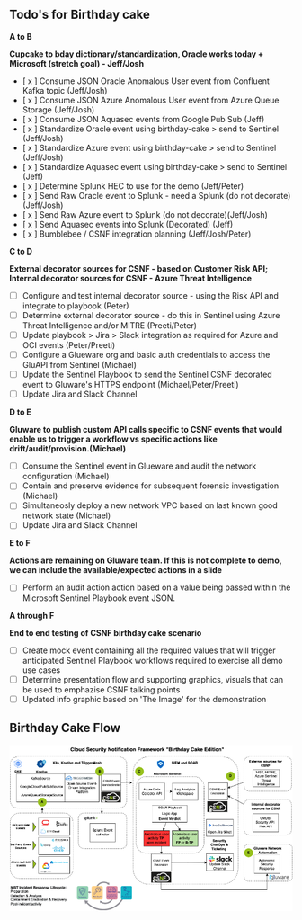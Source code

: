 ## Todo's for Birthday cake

**A to B**

**Cupcake to bday dictionary/standardization, Oracle works today + Microsoft (stretch goal) - Jeff/Josh**

- [ x ] Consume JSON Oracle Anomalous User event from Confluent Kafka topic (Jeff/Josh)
- [ x ] Consume JSON Azure Anomalous User event from Azure Queue Storage (Jeff/Josh)
- [ x ] Consume JSON Aquasec events from Google Pub Sub (Jeff)
- [ x ] Standardize Oracle event using birthday-cake > send to Sentinel (Jeff/Josh)
- [ x ] Standardize Azure event using birthday-cake > send to Sentinel (Jeff/Josh)
- [ x ] Standardize Aquasec event using birthday-cake > send to Sentinel (Jeff)
- [ x ] Determine Splunk HEC to use for the demo (Jeff/Peter)
- [ x ] Send Raw Oracle event to Splunk - need a Splunk (do not decorate)(Jeff/Josh)
- [ x ] Send Raw Azure event to Splunk (do not decorate)(Jeff/Josh)
- [ x ] Send Aquasec events into Splunk (Decorated) (Jeff)
- [ x ] Bumblebee / CSNF integration planning (Jeff/Josh/Peter)

**C to D**

**External decorator sources for CSNF - based on Customer Risk API; Internal decorator sources for CSNF - Azure Threat Intelligence**

- [ ] Configure and test internal decorator source - using the Risk API and integrate to playbook (Peter)
- [ ] Determine external decorator source - do this in Sentinel using Azure Threat Intelligence and/or MITRE (Preeti/Peter)
- [ ] Update playbook > Jira > Slack integration as required for Azure and OCI events (Peter/Preeti)
- [ ] Configure a Glueware org and basic auth credentials to access the GluAPI from Sentinel (Michael)
- [ ] Update the Sentinel Playbook to send the Sentinel CSNF decorated event to Gluware's HTTPS endpoint (Michael/Peter/Preeti)
- [ ] Update Jira and Slack Channel

**D to E**

**Gluware to publish custom API calls specific to CSNF events that would enable us to trigger a workflow vs specific actions like drift/audit/provision.(Michael)**

- [ ] Consume the Sentinel event in Glueware and audit the network configuration (Michael)
- [ ] Contain and preserve evidence for subsequent forensic investigation (Michael)
- [ ] Simultaneosly deploy a new network VPC based on last known good network state (Michael)
- [ ] Update Jira and Slack Channel

**E to F**

**Actions are remaining on Gluware team. If this is not complete to demo, we can include the available/expected actions in a slide**

- [ ] Perform an audit action action based on a value being passed within the Microsoft Sentinel Playbook event JSON.

**A through F**

**End to end testing of CSNF birthday cake scenario**

- [ ] Create mock event containing all the required values that will trigger anticipated Sentinel Playbook workflows required to exercise all demo use cases
- [ ] Determine presentation flow and supporting graphics, visuals that can be used to emphazise CSNF talking points
- [ ] Updated info graphic based on 'The Image' for the demonstration

## Birthday Cake Flow

![Birthday Cake Storyboard - March 8 update](img/csnf-storyboard-bday-cake.png)
